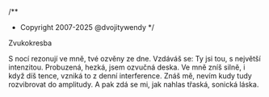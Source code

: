 /**
* Copyright 2007-2025 @dvojitywendy
*/

Zvukokresba

S nocí rezonují ve mně,
tvé ozvěny ze dne.
Vzdáváš se:
Ty jsi tou,
s největší intenzitou.
Probuzená,
hezká,
jsem ozvučná deska.
Ve mně zníš silně,
i když díš tence,
vzniká to z denní interference.
Znáš mě,
nevím kudy tudy
rozvibrovat do amplitudy.
A pak zdá se mi,
jak nahlas třaská,
sonická láska.
